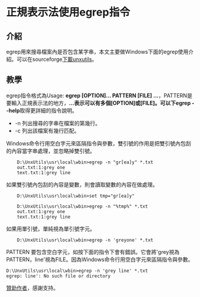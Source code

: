 # 正規表示法使用egrep指令
## 介紹
egrep用來搜尋檔案內是否包含某字串，本文主要做Windows下面的egrep使用介紹。可以在sourceforge[下載unxutils](https://sourceforge.net/projects/unxutils/)。

## 教學

egrep指令格式為Usage: **egrep [OPTION]... PATTERN [FILE] ...**，PATTERN是要輸入正規表示法的地方，**...**表示可以有多個[OPTION]或[FILE]。可以下**egrep --help**取得更詳細的指令說明。

* -n 列出搜尋的字串在檔案的第幾行。
* -c 列出該檔案有幾行匹配。

Windows命令行用空白字元來區隔指令與參數，雙引號的作用是把雙引號內包刮的內容當字串處理，並忽略掉雙引號。

		D:\UnxUtils\usr\local\wbin>egrep -n "gr[ea]y" *.txt
		out.txt:1:grey one
		text.txt:1:grey line

如果雙引號內包刮的內容是變數，則會讀取變數的內容在做處理。

		D:\UnxUtils\usr\local\wbin>set tmp="gr[ea]y"

		D:\UnxUtils\usr\local\wbin>egrep -n "%tmp%" *.txt
		out.txt:1:grey one
		text.txt:1:grey line
    
如果用單引號，單純視為單引號字元。

		D:\UnxUtils\usr\local\wbin>egrep -n 'greyone' *.txt
    
PATTERN 要包含空白字元，如按下面的指令下會有錯誤。它會將'grey視為PATTERN，line'視為FILE。因為Windows命令行用空白字元來區隔指令與參數。
    
    D:\UnxUtils\usr\local\wbin>egrep -n 'grey line' *.txt
    egrep: line': No such file or directory

[贊助作者](https://paypal.me/vereperrot/10USD)，感謝支持。
